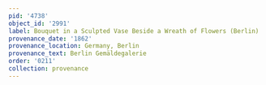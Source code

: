 ```yaml
---
pid: '4738'
object_id: '2991'
label: Bouquet in a Sculpted Vase Beside a Wreath of Flowers (Berlin)
provenance_date: '1862'
provenance_location: Germany, Berlin
provenance_text: Berlin Gemäldegalerie
order: '0211'
collection: provenance
---
```

